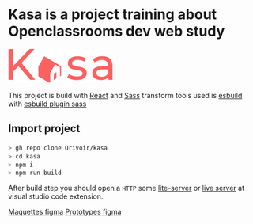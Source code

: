 # Kasa is a project training about Openclassrooms dev web study

![Logo Kasa](./images/logo.png "Logo Kasa")

This project is build with [React](https://react.dev/) and [Sass](https://sass-lang.com/)
transform tools used is [esbuild](https://esbuild.github.io/) with [esbuild plugin sass](https://www.npmjs.com/package/esbuild-sass-plugin)

## Import project

```bash
> gh repo clone Orivoir/kasa
> cd kasa
> npm i
> npm run build
```

After build step you should open a `HTTP` some [lite-server](lite-server)  or [live server](https://marketplace.visualstudio.com/items?itemName=ritwickdey.LiveServer) at visual studio code extension.


[Maquettes figma](https://www.figma.com/file/2BZEoBhyxt5IwZgRn0wGsL/Kasa_FR?type=design&node-id=0-1&mode=design&t=1KgUwWWFtuAVbsJ5-0)
[Prototypes figma](https://www.figma.com/proto/2BZEoBhyxt5IwZgRn0wGsL/Kasa_FR?type=design&node-id=3-0&t=x8RBKuR4UiE3hhBW-0&scaling=scale-down&page-id=0%3A1&starting-point-node-id=3%3A0&show-proto-sidebar=1)
